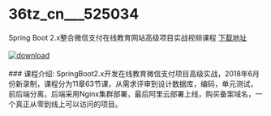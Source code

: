 # 36tz_cn___525034
Spring Boot 2.x整合微信支付在线教育网站高级项目实战视频课程
[下载地址](http://www.36tz.cn/article/525034 "下载地址")
<br/></br>[![download](http://36tz.cn/muke_img/2019_06_1-13-300x153.png "下载地址")](http://www.36tz.cn/article/525034 "下载地址")
<br/></br>### 课程介绍:
SpringBoot2.x开发在线教育微信支付项目高级实战，2018年6月份新录制，课程分为11章63节课，从需求评审到设计数据库，编码，单元测试，前后端分离，后端采用Nginx集群部署，最后阿里云部署上线，购买备案域名，一个真正从零到线上可以访问的项目。


 
